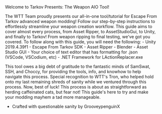 Welcome to Tarkov Presents: The Weapon AIO Tool!

The WTT Team proudly presents our all-in-one tool/tutorial for Escape From Tarkov advanced weapon modding! Follow our step-by-step instructions to effortlessly streamline your weapon creation workflow. This guide aims to cover almost every process, from Asset Ripper, to AssetStudioGui, to Unity, and finally to Tarkov! From weapon ripping to final testing, we've got you covered.
To follow along with this guide, you will need the following:
    - Unity 2019.4.39f1
    - Escape From Tarkov SDK
    - Asset Ripper
    - Blender
    - Asset Studio GUI
    - Your choice of text editor that has formatting for .json (VSCode, VSCodium, etc)
    - .NET Framework for LActionReplacer.exe


This tool owes a big debt of gratitude to the fantastic minds of SamSwat, SSH, and Choccy, for providing the tools, info, and knowhow to help navigate this process. Special recognition to WTT's Tron, who helped hold onto my last remaining shreds of sanity while we ventured through this process.
Now, best of luck! This process is about as straightforward as herding caffeinated cats, but fear not! This guide's here to try and make your modding mayhem a tad more manageable.

- Crafted with questionable sanity by GrooveypenguinX
